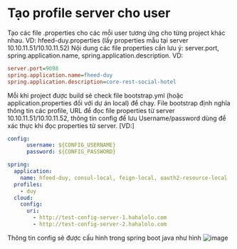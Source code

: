 # Tạo profile server cho user

Tạo các file .properties cho các mỗi user tương ứng cho từng project khác nhau. VD: hfeed-duy.properties (lấy properties mẫu tại server 10.10.11.51/10.10.11.52)
Nội dung các file properties cần lưu ý: server.port, spring.application.name, spring.application.description. VD:

```ini
server.port=9098
spring.application.name=fheed-duy
spring.application.description=core-rest-social-hotel
```

Mỗi khi project được build sẽ check file bootstrap.yml (hoặc application.properties đối với dự án local) để chạy.
File bootstrap định nghĩa thông tin các profile, URL để đọc file properties từ server 10.10.11.51/10.10.11.52, thông tin config để lưu Username/password dùng để xác thực khi đọc properties từ server.
[VD:]

```yaml
config:
      username: ${CONFIG_USERNAME}
      password: ${CONFIG_PASSWORD}
```

```yaml
spring:
  application:
    name: hfeed-duy, consul-local, feign-local, oauth2-resource-local
  profiles:
    - duy
  cloud:
    config:
      uri:
        - http://test-config-server-1.hahalolo.com
        - http://test-config-server-2.hahalolo.com
```

Thông tin config sẽ được cấu hình trong spring boot java như hình
![image](20220505101811.png)  
